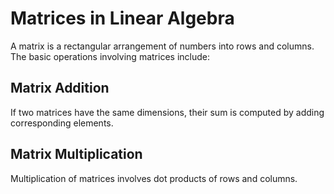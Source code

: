 # Matrices in Linear Algebra

A matrix is a rectangular arrangement of numbers into rows and columns. The basic operations involving matrices include:

## Matrix Addition
If two matrices have the same dimensions, their sum is computed by adding corresponding elements.

## Matrix Multiplication
Multiplication of matrices involves dot products of rows and columns.
